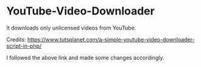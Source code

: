 # YouTube-Video-Downloader
It downloads only unlicensed videos from YouTube.

Credits: https://www.tutsplanet.com/a-simple-youtube-video-downloader-script-in-php/

I followed the above link and made some changes accordingly.
